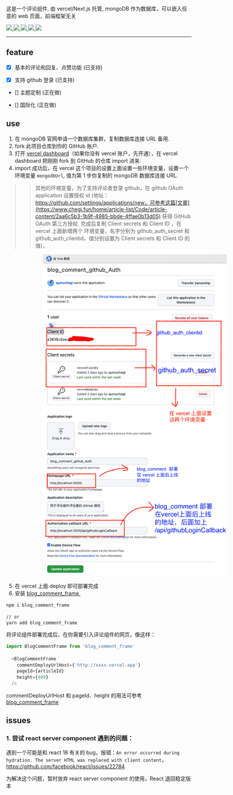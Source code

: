 这是一个评论组件, 由 vercel/Next.js 托管, mongoDB 作为数据库，可以嵌入任意的 web 页面，前端框架无关

<a href='https://reactjs.org/versions'>
  <img src='https://img.shields.io/badge/Reac-17.0.2-yellowgreen'/>
</a>
<a href='https://mui.com/'>
  <img src='https://img.shields.io/badge/%40mui%2Fmaterial-%5E5.4.4-green'/>
</a>
<a href='https://reactjs.org/versions'>
  <img src='https://img.shields.io/badge/react--dom-17.0.2-yellowgreen'/>
</a>
<a href='https://nextjs.org/'>
  <img src='https://img.shields.io/badge/Next.js-%5E12.1.0-orange'/>
</a>
<a href='https://mongoosejs.com/'>
  <img src='https://img.shields.io/badge/mongoose-%5E6.2.4-blue'/>
</a>

<hr/>

## feature

- [x] 基本的评论和回复、点赞功能 (已支持)

- [x] 支持 github 登录 (已支持)

- [] 主题定制 (正在做)

- [] 国际化 (正在做)

## use

1. 在 mongoDB 官网申请一个数据库集群，复制数据库连接 URL 备用.
2. fork 此项目仓库到你的 GitHub 账户.
3. 打开 [vercel dashboard](https://vercel.com/dashboard)（如果你没有 vercel 账户，先开通），在 vercel dashboard 把刚刚 fork 到 GitHub 的仓库 import 进来.
4. import 成功后，在 vercel 这个项目的设置上面设置一些环境变量，设置一个环境变量 `mongodbUrl`, 值为第 1 步你复制的 mongoDB 数据库连接 URL.

>>其他的环境变量，为了支持评论者登录 github，在 github OAuth application 设置授权 id (地址：https://github.com/settings/applications/new，可参考这篇[文章](https://www.chegi.fun/home/article-list/Code/article-content/2aa6c5b3-1b9f-4985-bbde-4ffae0b13d05) 获得 GitHub OAuth 第三方授权.
完成后复制 Client secrets 和 Client ID
，在 vercel 上面新增两个 环境变量，名字分别为 github_auth_secret 和 github_auth_clientid，值分别设置为 Client secrets 和 Client ID
 的值)，

 <img src='./assets/1.png' width='500' style="margin-left: 100px"/>

5. 在 vercel 上面 deploy 即可部署完成
6. 安装 [blog_comment_frame](https://www.npmjs.com/package/blog_comment_frame), 

```shell
npm i blog_comment_frame

// or
yarn add blog_comment_frame
```

将评论组件部署完成后，在你需要引入评论组件的网页，像这样：

```js
import BlogCommentFrame from 'blog_comment_frame'

  <BlogCommentFrame
    commentDeployUrlHost={'http://xxxx.vercel.app'}
    pageId={articleId}
    height={400}
  />
```

commentDeployUrlHost 和 pageId、height 的用法可参考 [blog_comment_frame](https://www.npmjs.com/package/blog_comment_frame)

## issues

### 1. 尝试 react server component 遇到的问题：

遇到一个可能是和 react 18 有关的 bug，报错：`An error occurred during hydration. The server HTML was replaced with client content`， https://github.com/facebook/react/issues/22784

为解决这个问题，暂时放弃 react server component 的使用，React 退回稳定版本

